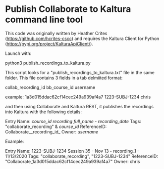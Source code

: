 # Publish Collaborate to Kaltura command line tool

This code was originally written by Heather Crites (https://github.com/hcrites-cscc) and requires the Kaltura Client for Python (https://pypi.org/project/KalturaApiClient/).

Launch with:

python3 publish_recordings_to_kaltura.py

This script looks for a "publish_recordings_to_kaltura.txt" file in the same folder.  This file contains 3 fields in a tab delmiited format:

collab_recording_id bb_course_id username

example:
1a3d015ddac62cf14cec249a939af4a7  1223-SUBJ-1234  chris

and then using Collaborate and Kaltura REST, it publishes the recordings into Kaltura with the following details:

Entry Name:  _course_id_ _recording full_name_ - _recording_date_
Tags: "collaborate_recording" & _course_id_
ReferenceID: Collaborate__recording_id_
Owner: _username_

Example:

Entry Name: 1223-SUBJ-1234 Session 35 - Nov 13 - recording_1 - 11/13/2020
Tags: "collaborate_recording", "1223-SUBJ-1234"
ReferenceID: "Collaborate_1a3d015ddac62cf14cec249a939af4a7"
Owner: chris

